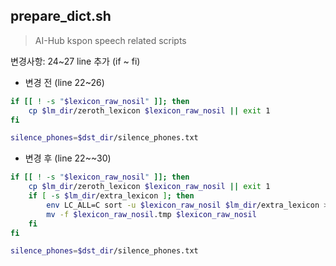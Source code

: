 ## prepare_dict.sh

> AI-Hub kspon speech related scripts



변경사항: 24~27 line 추가 (if ~ fi)

- 변경 전 (line 22~26)

```sh
if [[ ! -s "$lexicon_raw_nosil" ]]; then
	cp $lm_dir/zeroth_lexicon $lexicon_raw_nosil || exit 1
fi

silence_phones=$dst_dir/silence_phones.txt
```



- 변경 후 (line 22~~30)

```sh
if [[ ! -s "$lexicon_raw_nosil" ]]; then
	cp $lm_dir/zeroth_lexicon $lexicon_raw_nosil || exit 1
	if [ -s $lm_dir/extra_lexicon ]; then
		env LC_ALL=C sort -u $lexicon_raw_nosil $lm_dir/extra_lexicon > $lexicon_raw_nosil.tmp
		mv -f $lexicon_raw_nosil.tmp $lexicon_raw_nosil
	fi
fi

silence_phones=$dst_dir/silence_phones.txt
```


